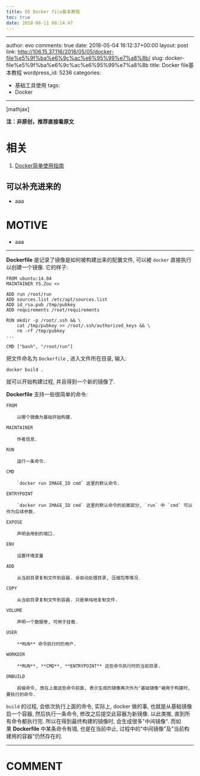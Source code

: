 ```yaml
---
title: 05 Docker file基本教程
toc: true
date: 2018-06-11 08:14:47
---
```

---
author: evo
comments: true
date: 2018-05-04 16:12:37+00:00
layout: post
link: http://106.15.37.116/2018/05/05/docker-file%e5%9f%ba%e6%9c%ac%e6%95%99%e7%a8%8b/
slug: docker-file%e5%9f%ba%e6%9c%ac%e6%95%99%e7%a8%8b
title: Docker file基本教程
wordpress_id: 5236
categories:
- 基础工具使用
tags:
- Docker
---

<!-- more -->

[mathjax]

**注：非原创，推荐直接看原文**


# 相关





 	
  1. [Docker简单使用指南](https://www.w3cschool.cn/use_docker/)




## 可以补充进来的





 	
  * aaa




# MOTIVE





 	
  * aaa





* * *



**Dockerfile** 是记录了镜像是如何被构建出来的配置文件, 可以被 `docker` 直接执行以创建一个镜像. 它的样子:

    
    FROM ubuntu:14.04
    MAINTAINER YS.Zou <>
    
    ADD run /root/run
    ADD sources.list /etc/apt/sources.list
    ADD id_rsa.pub /tmp/pubkey
    ADD requirements /root/requirements
    
    RUN mkdir -p /root/.ssh && \
        cat /tmp/pubkey >> /root/.ssh/authorized_keys && \
        rm -rf /tmp/pubkey
    ...
    
    CMD ["bash", "/root/run"]
    


把文件命名为 `Dockerfile` , 进入文件所在目录, 输入:

    
    docker build .
    


就可以开始构建过程, 并且得到一个新的镜像了.

**Dockerfile** 支持一些很简单的命令:



 	FROM

 	    以哪个镜像为基础开始构建.

 	MAINTAINER

 	    作者信息.

 	RUN

 	    运行一条命令.

 	CMD

 	    `docker run IMAGE_ID cmd` 这里的默认命令.

 	ENTRYPOINT

 	    `docker run IMAGE_ID cmd` 这里的默认命令的前面部分, `run` 中 `cmd` 可以作为后续参数.

 	EXPOSE

 	    声明会用到的端口.

 	ENV

 	    设置环境变量

 	ADD

 	    从当前目录复制文件到容器. 会自动处理目录, 压缩包等情况.

 	COPY

 	    从当前目录复制文件到容器. 只是单纯地复制文件.

 	VOLUME

 	    声明一个数据卷, 可用于挂载.

 	USER

 	    **RUN** 命令执行时的用户.

 	WORKDIR

 	    **RUN**, **CMD**, **ENTRYPOINT** 这些命令执行时的当前目录.

 	ONBUILD

 	    前缀命令, 放在上面这些命令前面, 表示生成的镜像再次作为"基础镜像"被用于构建时, 要执行的命令.


`build` 的过程, 会依次执行上面的命令, 实际上, docker 做的事, 也就是从基础镜像启一个容器, 然后执行一条命令, 修改之后提交此容器为新镜像. 以此类推, 直到所有命令都执行完. 所以在得到最终构建的镜像时, 会生成很多"中间镜像". 而如果 **Dockerfile** 中某条命令有错, 也是在当前中止, 过程中的"中间镜像"及"当前构建用的容器"仍然存在的.























* * *





# COMMENT



